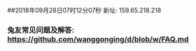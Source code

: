 ##2018年09月28日07时12分07秒 新址: 159.65.218.218
### 兔友常见问题及解答: https://github.com/wanggonging/d/blob/w/FAQ.md
